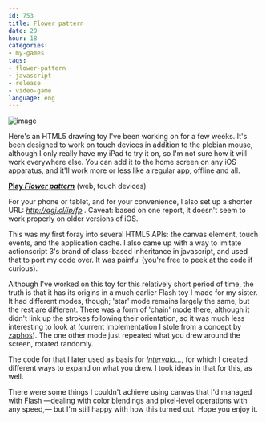 ```yaml
---
id: 753
title: Flower pattern
date: 29
hour: 18
categories:
- my-games
tags:
- flower-pattern
- javascript
- release
- video-game
language: eng
---
```


![image](/files/2012/11-flower-pattern/flowerpatternscreen.jpg "Flower pattern screenshot")

Here's an HTML5 drawing toy I've been working on for a few weeks. It's been designed to work on touch devices in addition to the plebian mouse, although I only really have my iPad to try it on, so I'm not sure how it will work everywhere else. You can add it to the home screen on any iOS apparatus, and it'll work more or less like a regular app, offline and all.

[**Play _Flower pattern_**](//www.agj.cl/files/games/flowerpattern/) (web, touch devices)

For your phone or tablet, and for your convenience, I also set up a shorter URL: _http://agj.cl/ip/fp_ . Caveat: based on one report, it doesn't seem to work properly on older versions of iOS.<!-- more -->

This was my first foray into several HTML5 APIs: the canvas element, touch events, and the application cache. I also came up with a way to imitate actionscript 3's brand of class-based inheritance in javascript, and used that to port my code over. It was painful (you're free to peek at the code if curious).

Although I've worked on this toy for this relatively short period of time, the truth is that it has its origins in a much earlier Flash toy I made for my sister. It had different modes, though; 'star' mode remains largely the same, but the rest are different. There was a form of 'chain' mode there, although it didn't link up the strokes following their orientation, so it was much less interesting to look at (current implementation I stole from a concept by [zaphos](https://sites.google.com/site/zaphos/)). The one other mode just repeated what you drew around the screen, rotated randomly.

The code for that I later used as basis for [_Intervalo..._](//www.agj.cl/games/#game:intervalo), for which I created different ways to expand on what you drew. I took ideas in that for this, as well.

There were some things I couldn't achieve using canvas that I'd managed with Flash —dealing with color blendings and pixel-level operations with any speed,— but I'm still happy with how this turned out. Hope you enjoy it.

